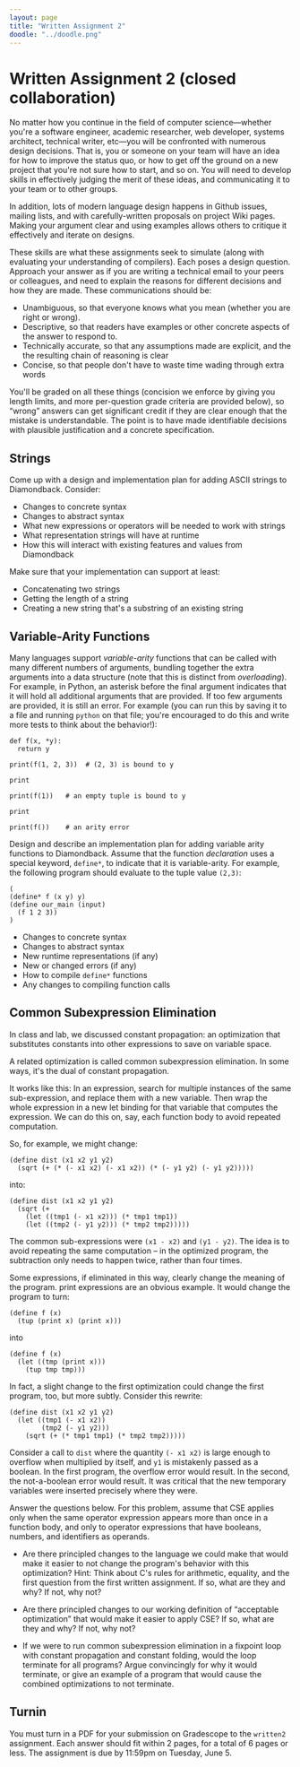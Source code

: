 ```yaml
---
layout: page
title: "Written Assignment 2"
doodle: "../doodle.png"
---
```


# Written Assignment 2 (closed collaboration)

No matter how you continue in the field of computer science—whether you're a
software engineer, academic researcher, web developer, systems architect,
technical writer, etc—you will be confronted with numerous design decisions.
That is, you or someone on your team will have an idea for how to improve the
status quo, or how to get off the ground on a new project that you're not
sure how to start, and so on. You will need to develop skills in effectively
judging the merit of these ideas, and communicating it to your team or to
other groups.

In addition, lots of modern language design happens in Github issues, mailing
lists, and with carefully-written proposals on project Wiki pages. Making
your argument clear and using examples allows others to critique it
effectively and iterate on designs.

These skills are what these assignments seek to simulate (along with
evaluating your understanding of compilers). Each poses a design question.
Approach your answer as if you are writing a technical email to your peers or
colleagues, and need to explain the reasons for different decisions and how
they are made. These communications should be:

- Unambiguous, so that everyone knows what you mean (whether you are right or wrong).
- Descriptive, so that readers have examples or other concrete aspects of the
answer to respond to.
- Technically accurate, so that any assumptions made are explicit, and the
the resulting chain of reasoning is clear
- Concise, so that people don't have to waste time wading through extra words

You'll be graded on all these things (concision we enforce by giving you
length limits, and more per-question grade criteria are provided
below), so “wrong” answers can get significant credit if they are clear
enough that the mistake is understandable. The point is to have made
identifiable decisions with plausible justification and a concrete
specification.

## Strings

Come up with a design and implementation plan for adding ASCII strings to
Diamondback. Consider:

- Changes to concrete syntax
- Changes to abstract syntax
- What new expressions or operators will be needed to work with strings
- What representation strings will have at runtime
- How this will interact with existing features and values from Diamondback

Make sure that your implementation can support at least:

- Concatenating two strings
- Getting the length of a string
- Creating a new string that's a substring of an existing string

## Variable-Arity Functions

Many languages support _variable-arity_ functions that can be called with many
different numbers of arguments, bundling together the extra arguments into a
data structure (note that this is distinct from _overloading_). For example, in
Python, an asterisk before the final argument indicates that it will hold all
additional arguments that are provided. If too few arguments are provided, it
is still an error. For example (you can run this by saving it to a file and
running `python` on that file; you're encouraged to do this and write more
tests to think about the behavior!):

```
def f(x, *y):
  return y

print(f(1, 2, 3))  # (2, 3) is bound to y

print

print(f(1))   # an empty tuple is bound to y

print

print(f())    # an arity error
```

Design and describe an implementation plan for adding variable arity functions
to Diamondback. Assume that the function _declaration_ uses a special keyword,
`define*`, to indicate that it is variable-arity. For example, the following
program should evaluate to the tuple value `(2,3)`:

```
(
(define* f (x y) y)
(define our_main (input)
  (f 1 2 3))
)
```

- Changes to concrete syntax
- Changes to abstract syntax
- New runtime representations (if any)
- New or changed errors (if any)
- How to compile `define*` functions
- Any changes to compiling function calls

## Common Subexpression Elimination

In class and lab, we discussed constant propagation: an optimization that
substitutes constants into other expressions to save on variable space.

A related optimization is called common subexpression elimination. In some
ways, it's the dual of constant propagation.

It works like this: In an expression, search for multiple instances of the same
sub-expression, and replace them with a new variable. Then wrap the whole
expression in a new let binding for that variable that computes the expression.
We can do this on, say, each function body to avoid repeated computation.

So, for example, we might change:

```
(define dist (x1 x2 y1 y2)
  (sqrt (+ (* (- x1 x2) (- x1 x2)) (* (- y1 y2) (- y1 y2)))))
```
into:

```
(define dist (x1 x2 y1 y2)
  (sqrt (+
    (let ((tmp1 (- x1 x2))) (* tmp1 tmp1))
    (let ((tmp2 (- y1 y2))) (* tmp2 tmp2)))))
```

The common sub-expressions were `(x1 - x2)` and `(y1 - y2)`. The idea is to
avoid repeating the same computation – in the optimized program, the
subtraction only needs to happen twice, rather than four times.

Some expressions, if eliminated in this way, clearly change the meaning of the
program. print expressions are an obvious example. It would change the program
to turn:

```
(define f (x)
  (tup (print x) (print x)))
```
into

```
(define f (x)
  (let ((tmp (print x)))
    (tup tmp tmp)))
```

In fact, a slight change to the first optimization could change the first
program, too, but more subtly. Consider this rewrite:

```
(define dist (x1 x2 y1 y2)
  (let ((tmp1 (- x1 x2))
        (tmp2 (- y1 y2)))
    (sqrt (+ (* tmp1 tmp1) (* tmp2 tmp2)))))
```

Consider a call to `dist` where the quantity `(- x1 x2)` is large enough to
overflow when multiplied by itself, and `y1` is mistakenly passed as a boolean.
In the first program, the overflow error would result. In the second, the
not-a-boolean error would result. It was critical that the new temporary
variables were inserted precisely where they were.

Answer the questions below.  For this problem, assume that CSE applies only
when the same operator expression appears more than once in a function body,
and only to operator expressions that have booleans, numbers, and identifiers
as operands.

- Are there principled changes to the language we could make that would make it
  easier to not change the program's behavior with this optimization? Hint:
  Think about C's rules for arithmetic, equality, and the first question from
  the first written assignment. If so, what are they and why? If not, why not?

- Are there principled changes to our working definition of “acceptable
  optimization” that would make it easier to apply CSE? If so, what are they
  and why? If not, why not?

- If we were to run common subexpression elimination in a fixpoint loop with
  constant propagation and constant folding, would the loop terminate for all
  programs? Argue convincingly for why it would terminate, or give an example
  of a program that would cause the combined optimizations to not terminate.

## Turnin

You must turn in a PDF for your submission on Gradescope to the `written2`
assignment. Each answer should fit within 2 pages, for a total of 6 pages or
less. The assignment is due by 11:59pm on Tuesday, June 5.

